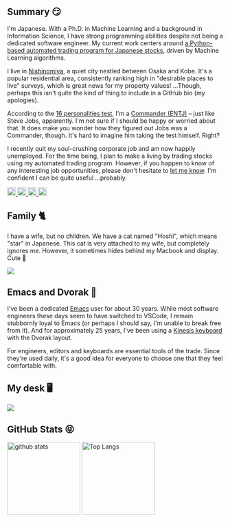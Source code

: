 <h2>Summary 😏</h2>

<p>I'm Japanese. With a Ph.D. in Machine Learning and a background in Information Science, I have strong programming abilities despite not being a dedicated software engineer. My current work centers around <a href="https://github.com/hajime-f/stocktrading">a Python-based automated trading program for Japanese stocks</a>, driven by Machine Learning algorithms.</p>

<p>I live in <a href="https://en.wikipedia.org/wiki/Nishinomiya">Nishinomiya</a>, a quiet city nestled between Osaka and Kobe. It's a popular residential area, consistently ranking high in "desirable places to live" surveys, which is great news for my property values! ...Though, perhaps this isn't quite the kind of thing to include in a GitHub bio (my apologies).</p>

<p>According to the <a href="https://www.16personalities.com/">16 personalities test</a>, I'm a <a href="https://www.16personalities.com/entj-personality">Commander (ENTJ)</a> – just like Steve Jobs, apparently. I'm not sure if I should be happy or worried about that. It does make you wonder how they figured out Jobs was a Commander, though. It's hard to imagine him taking the test himself. Right?</p>

<p>I recently quit my soul-crushing corporate job and am now happily unemployed. For the time being, I plan to make a living by trading stocks using my automated trading program. However, if you happen to know of any interesting job opportunities, please don't hesitate to <a href="mailto:hajime.fujita@gmail.com">let me know</a>. I'm confident I can be quite useful ...probably.</p>

<p align="left">
  <a href="https://github.com/hajime-f">
    <img height="20" src="https://komarev.com/ghpvc/?username=hajime-f" />
  </a>
  <a href="https://github.com/hajime-f">
    <img height="20" src="https://img.shields.io/github/followers/hajime-f?label=follow&logo=github&style=flat" />
  </a>
  <a href="http://qiita.com/hajime-f">
    <img height="20" src="https://qiita-badge.apiapi.app/s/hajime-f/posts.svg" />
  </a>
  <a href="http://qiita.com/hajime-f">
    <img height="20" src="https://qiita-badge.apiapi.app/s/hajime-f/contributions.svg" />
  </a>
</p>

<h2>Family 🐈</h2>
<p>I have a wife, but no children. We have a cat named "Hoshi", which means "star" in Japanese. This cat is very attached to my wife, but completely ignores me. However, it sometimes hides behind my Macbook and display. Cute 🥰</p>

<img src="https://github.com/user-attachments/assets/1b9fd7d8-0a63-4ecf-8b9b-ddd10986f3dd" />

<h2>Emacs and Dvorak 🥳</h2>
<p>I've been a dedicated <a href="https://www.gnu.org/software/emacs/">Emacs</a> user for about 30 years. While most software engineers these days seem to have switched to VSCode, I remain stubbornly loyal to Emacs (or perhaps I should say, I'm unable to break free from it). And for approximately 25 years, I've been using a <a href="https://kinesis-ergo.com/keyboards/advantage360/">Kinesis keyboard</a> with the Dvorak layout.</p>

<p>For engineers, editors and keyboards are essential tools of the trade.  Since they're used daily, it's a good idea for everyone to choose one that they feel comfortable with.</p>

<h2>My desk 🖥️</h2>
<p></p>

<img src="https://github.com/user-attachments/assets/2cfaf2bc-a45a-48a4-bfd4-bf9863ae46ca" />


<h2>GitHub Stats 😝</h2>

<p align="left"> 
  <img alt="github stats" height="170px" src="https://github-readme-stats.vercel.app/api?username=hajime-f&show_icons=ture" />
  <img alt="Top Langs" height="170px" src="https://github-readme-stats.vercel.app/api/top-langs/?username=hajime-f&layout=compact&show_icons=true" />
</p>
